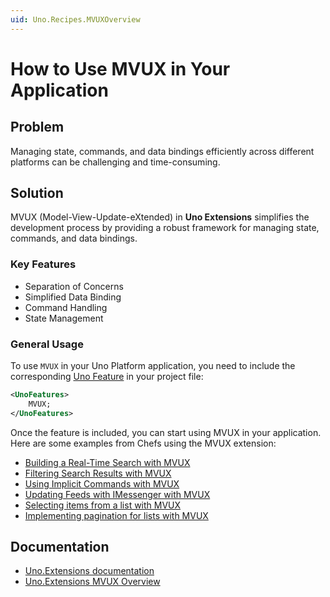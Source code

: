 ```yaml
---
uid: Uno.Recipes.MVUXOverview
---
```


# How to Use MVUX in Your Application

## Problem

Managing state, commands, and data bindings efficiently across different platforms can be challenging and time-consuming.

## Solution

MVUX (Model-View-Update-eXtended) in **Uno Extensions** simplifies the development process by providing a robust framework for managing state, commands, and data bindings.

### Key Features

- Separation of Concerns
- Simplified Data Binding
- Command Handling
- State Management

### General Usage

  To use `MVUX` in your Uno Platform application, you need to include the corresponding [Uno Feature](xref:Uno.Features.Uno.Sdk#uno-platform-features) in your project file:

  ```xml
  <UnoFeatures>
      MVUX;
  </UnoFeatures>
  ```

  Once the feature is included, you can start using MVUX in your application. Here are some examples from Chefs using the MVUX extension:

- [Building a Real-Time Search with MVUX](xref:Uno.Recipes.ReactiveSearch)
- [Filtering Search Results with MVUX](xref:Uno.Recipes.SearchFilters)
- [Using Implicit Commands with MVUX](xref:Uno.Recipes.ImplicitCommands)
- [Updating Feeds with IMessenger with MVUX](xref:Uno.Recipes.IMessenger)
- [Selecting items from a list with MVUX](xref:Uno.Recipes.Selection)
- [Implementing pagination for lists with MVUX](xref:Uno.Recipes.Pagination )

## Documentation

- [Uno.Extensions documentation](xref:Uno.Extensions.Overview)
- [Uno.Extensions MVUX Overview](xref:Uno.Extensions.Mvux.Overview)
